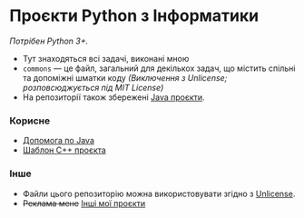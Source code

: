 # Проєкти Python з Інформатики

_Потрібен Python 3+._

- Тут знаходяться всі задачі, виконані мною
- `commons` — це файл, загальний для декількох задач, що містить спільні та допоміжні шматки коду _(Виключення з Unlicense; розповсюджується під MIT License)_
- На репозиторії також збережені [Java проєкти](https://github.com/yaBobJonez/Homework/tree/java).

### Корисне

- [Допомога по Java](https://yaBobJonez.github.io/Homework/CS)
- [Шаблон C++ проєкта](https://github.com/yaBobJonez/Homework/tree/cpp/CPP_template)

### Інше

- Файли цього репозиторію можна використовувати згідно з [Unlicense](https://github.com/yaBobJonez/Homework/blob/python/LICENSE).
- ~~Реклама мене~~ [Інші мої проєкти](https://github.com/yaBobJonez?tab=repositories)
